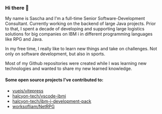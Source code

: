 ### Hi there 👋

My name is Sascha and I'm a full-time Senior Software-Development Consultant. Currently working on the backend of large Java projects.
Prior to that, I spent a decade of developing and supporting large logistics solutions for big companies on IBM i in different programming languages like RPG and Java.

In my free time, I really like to learn new things and take on challenges. Not only on software development, but also in sports.

Most of my Github repositories were created while I was learning new technologies and wanted to share my new learned knowledge.

#### Some open source projects I've contributed to:
- [vuejs/vitepress](https://github.com/vuejs/vitepress)
- [halcyon-tech/vscode-ibmi](https://github.com/halcyon-tech/vscode-ibmi)
- [halcyon-tech/ibm-i-development-pack](https://github.com/halcyon-tech/ibm-i-development-pack)
- [worksofliam/NetRPG](https://github.com/worksofliam/NetRPG)

<!--
**szsascha/szsascha** is a ✨ _special_ ✨ repository because its `README.md` (this file) appears on your GitHub profile.

Here are some ideas to get you started:

- 🔭 I’m currently working on ...
- 🌱 I’m currently learning ...
- 👯 I’m looking to collaborate on ...
- 🤔 I’m looking for help with ...
- 💬 Ask me about ...
- 📫 How to reach me: ...
- 😄 Pronouns: ...
- ⚡ Fun fact: ...
-->
